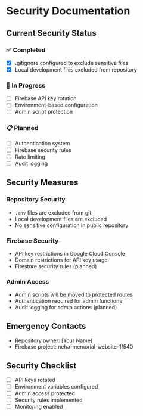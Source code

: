 # Security Documentation

## Current Security Status

### ✅ Completed
- [x] .gitignore configured to exclude sensitive files
- [x] Local development files excluded from repository

### 🔄 In Progress
- [ ] Firebase API key rotation
- [ ] Environment-based configuration
- [ ] Admin script protection

### 📋 Planned
- [ ] Authentication system
- [ ] Firebase security rules
- [ ] Rate limiting
- [ ] Audit logging

## Security Measures

### Repository Security
- `.env` files are excluded from git
- Local development files are excluded
- No sensitive configuration in public repository

### Firebase Security
- API key restrictions in Google Cloud Console
- Domain restrictions for API key usage
- Firestore security rules (planned)

### Admin Access
- Admin scripts will be moved to protected routes
- Authentication required for admin functions
- Audit logging for admin actions (planned)

## Emergency Contacts
- Repository owner: [Your Name]
- Firebase project: neha-memorial-website-1f540

## Security Checklist
- [ ] API keys rotated
- [ ] Environment variables configured
- [ ] Admin access protected
- [ ] Security rules implemented
- [ ] Monitoring enabled 